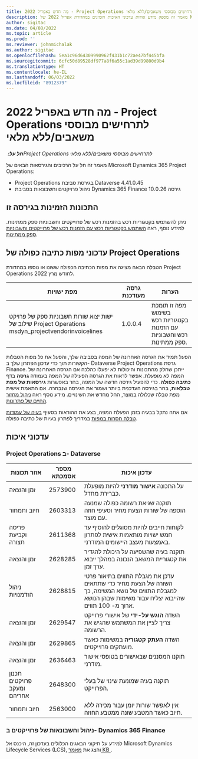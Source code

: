 ```yaml
---
title: מה חדש באפריל 2022 - Project Operations לתרחישים מבוססי משאבים/ללא מלאי
description: מאמר זה מספק מידע אודות עדכוני האיכות הזמינים במהדורת אפריל 2022 של Microsoft Dynamics 365 Project Operations עבור תרחישים מבוססי-משאב/לא במלאי.
author: sigitac
ms.date: 04/08/2022
ms.topic: article
ms.prod: ''
ms.reviewer: johnmichalak
ms.author: sigitac
ms.openlocfilehash: 5ea1c96d64309990962f431b1c72ae47bf445bfa
ms.sourcegitcommit: 6cfc50d89528df977a8f6a55c1ad39d99800d9b4
ms.translationtype: HT
ms.contentlocale: he-IL
ms.lasthandoff: 06/03/2022
ms.locfileid: "8912379"
---
```

# <a name="whats-new-april-2022---project-operations-for-resourcenon-stocked-based-scenarios"></a>מה חדש באפריל 2022 - Project Operations לתרחישים מבוססי משאבים/ללא מלאי

_**חל על:** ‏Project Operations לתרחישים מבוססי משאבים/ללא מלאי_

מאמר זה חל על הרכיבים והגירסאות הבאים של Microsoft Dynamics 365 Project Operations:

- Project Operations בגירסת סביבת Dataverse 4.41.0.45
- ניהול פרויקטים וחשבונאות בסביבת Dynamics 365 Finance גירסה 10.0.26

## <a name="features-included-in-this-release"></a>התכונות הזמינות בגירסה זו

ניתן להשתמש בקטגוריות רכש בהזמנות רכש של פרוייקטים וחשבוניות ספק ממתינות. למידע נוסף, ראה [השתמש בקטגוריות רכש עם הזמנות רכש של פרוייקטים וחשבוניות ספק ממתינות](configure-procurement-categories.md).

## <a name="project-operations-dual-write-maps-updates"></a>עדכוני מפות כתיבה כפולה של Project Operations

הטבלה הבאה מציגה את מפות הכתיבה הכפולה ששונו או נוספו במהדורת Project Operations לחודש מרץ 2022.

| מפת ישויות | גרסה מעודכנת | הערות  |
| -------------- | ------------------- | ------------|
| ישות יצוא שורות חשבוניות ספק של פרויקט שילוב של Project Operations‏ ‏‎‏‎msdyn\_projectvendorinvoicelines‎‏‎ | 1.0.0.4 | מפה זו תומכת בשימוש בקטגוריות רכש עם הזמנות רכש וחשבוניות ספק ממתינות. |

הפעל תמיד את הגרסה האחרונה של המפה בסביבה שלך, והפעל את כל מפות הטבלות הקשורות תוך כדי עדכון הפתרון שלך ב- Dataverse Project Operations גרסת Finance. ייתכן שחלק מהתכונות והיכולות לא יפעלו כהלכה אם הגרסה האחרונה של המפה לא מופעלת. אפשר לראות את הגרסה הפעילה של המפה בעמודה **גרסה** בדף **כתיבה כפולה**. כדי להפעיל גירסה חדשה של המפה, בחר באפשרות **גירסאות של מפת טבלאות**, בחר בגירסה העדכנית ביותר ושמור את הגירסה שנבחרה. אם התאמת אישית מפת טבלה שכלולה במוצר, החל מחדש את השינויים. מידע נוסף ראה [ניהול מחזור החיים של פתרונות](/dynamics365/fin-ops-core/dev-itpro/data-entities/dual-write/app-lifecycle-management).

אם אתה נתקל בבעיה בזמן הפעלת המפה, בצע את ההוראות בסעיף [בעיה של עמודות טבלה חסרות במפות](/dynamics365/fin-ops-core/dev-itpro/data-entities/dual-write/dual-write-troubleshooting-finops-upgrades#missing-table-columns-issue-on-maps) במדריך לפתרון בעיות של כתיבה כפולה.

## <a name="quality-updates"></a>עדכוני איכות

### <a name="project-operations-on-dataverse"></a>Project Operations ב- Dataverse

| אזור תכונות | מספר אסמכתא | עדכון איכות |
| ------------ | ---------------- | -------------- |
| זמן והוצאה | 2573900 | על התכונה **אישור מודרני** להיות מופעלת כברירת מחדל. |
| חיוב ותמחור | 2603313 | תוקנה שגיאת רשומה כפולה שמנעה הוספה של שורות הצעת מחיר וסעיפי חוזה עם מוצר. |
| פריסה וקביעת תצורה | 2611368 | לקוחות חייבים להיות מסוגלים להוסיף עד חמש ישויות מותאמות אישית לפתרון באמצעות מעצב היישומים המודרני. |
| זמן והוצאה | 2628285 | תוקנה בעיה שהשפיעה על היכולת להגדיר את קטגוריית המשאב הנכונה במהלך ייבוא ערך זמן. |
|   ניהול הזדמנויות| 2628815 | עדכן את מגבלת התווים בתיאור פרטי השורה של הצעת מחיר כדי שתתאים למגבלת התווים של נושא המשימה, כך שהייבוא יצליח עבור משימות שבהן הנושא ארוך מ- 100 תווים. |
| זמן והוצאה| 2629547 | השדה **הוגש על-ידי** של אישורי פרוייקט צריך לציין את המשתמש שהגיש את הרשומה. |
| זמן והוצאה| 2629865 | השדה **העתק קטגוריה** במשימות כאשר מועתקים פרוייקטים. |
| זמן והוצאה| 2636463 | תוקנו המסננים שבאישורים בטופסי אישור מודרני. |
| ‏‫תכנון פרויקטים ומעקב אחריהם | 2648300 | תוקנה בעיה שמונעת שינוי של בעלי הפרוייקט. |
| חיוב ותמחור | 2563000 | אין לאפשר שורות יומן עבור מכירה ללא חיוב כאשר המטבע שונה ממטבע החוזה. |

### <a name="project-management-and-accounting-in-dynamics-365-finance"></a>ניהול וחשבונאות של פרוייקטים ב- Dynamics 365 Finance

למידע על תיקוני הבאגים הכלולים בעדכון זה, היכנס אל Microsoft Dynamics Lifecycle Services‏ (LCS), והצג את [מאמר KB ](https://fix.lcs.dynamics.com/Issue/Details?bugId=662864).
